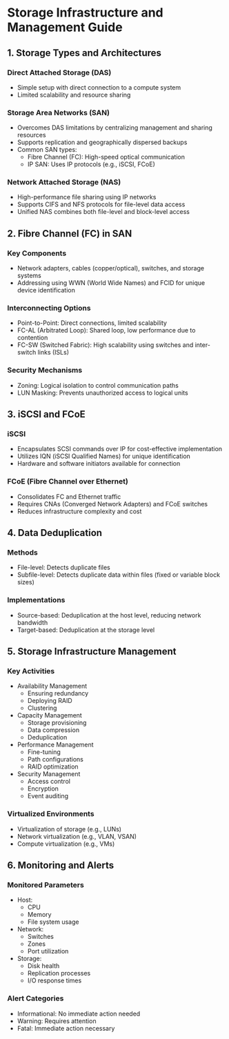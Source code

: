 # Storage Infrastructure and Management Guide

## 1. Storage Types and Architectures

### Direct Attached Storage (DAS)
* Simple setup with direct connection to a compute system
* Limited scalability and resource sharing

### Storage Area Networks (SAN)
* Overcomes DAS limitations by centralizing management and sharing resources
* Supports replication and geographically dispersed backups
* Common SAN types:
  * Fibre Channel (FC): High-speed optical communication
  * IP SAN: Uses IP protocols (e.g., iSCSI, FCoE)

### Network Attached Storage (NAS)
* High-performance file sharing using IP networks
* Supports CIFS and NFS protocols for file-level data access
* Unified NAS combines both file-level and block-level access

## 2. Fibre Channel (FC) in SAN

### Key Components
* Network adapters, cables (copper/optical), switches, and storage systems
* Addressing using WWN (World Wide Names) and FCID for unique device identification

### Interconnecting Options
* Point-to-Point: Direct connections, limited scalability
* FC-AL (Arbitrated Loop): Shared loop, low performance due to contention
* FC-SW (Switched Fabric): High scalability using switches and inter-switch links (ISLs)

### Security Mechanisms
* Zoning: Logical isolation to control communication paths
* LUN Masking: Prevents unauthorized access to logical units

## 3. iSCSI and FCoE

### iSCSI
* Encapsulates SCSI commands over IP for cost-effective implementation
* Utilizes IQN (iSCSI Qualified Names) for unique identification
* Hardware and software initiators available for connection

### FCoE (Fibre Channel over Ethernet)
* Consolidates FC and Ethernet traffic
* Requires CNAs (Converged Network Adapters) and FCoE switches
* Reduces infrastructure complexity and cost

## 4. Data Deduplication

### Methods
* File-level: Detects duplicate files
* Subfile-level: Detects duplicate data within files (fixed or variable block sizes)

### Implementations
* Source-based: Deduplication at the host level, reducing network bandwidth
* Target-based: Deduplication at the storage level

## 5. Storage Infrastructure Management

### Key Activities
* Availability Management
  * Ensuring redundancy
  * Deploying RAID
  * Clustering
* Capacity Management
  * Storage provisioning
  * Data compression
  * Deduplication
* Performance Management
  * Fine-tuning
  * Path configurations
  * RAID optimization
* Security Management
  * Access control
  * Encryption
  * Event auditing

### Virtualized Environments
* Virtualization of storage (e.g., LUNs)
* Network virtualization (e.g., VLAN, VSAN)
* Compute virtualization (e.g., VMs)

## 6. Monitoring and Alerts

### Monitored Parameters
* Host:
  * CPU
  * Memory
  * File system usage
* Network:
  * Switches
  * Zones
  * Port utilization
* Storage:
  * Disk health
  * Replication processes
  * I/O response times

### Alert Categories
* Informational: No immediate action needed
* Warning: Requires attention
* Fatal: Immediate action necessary
